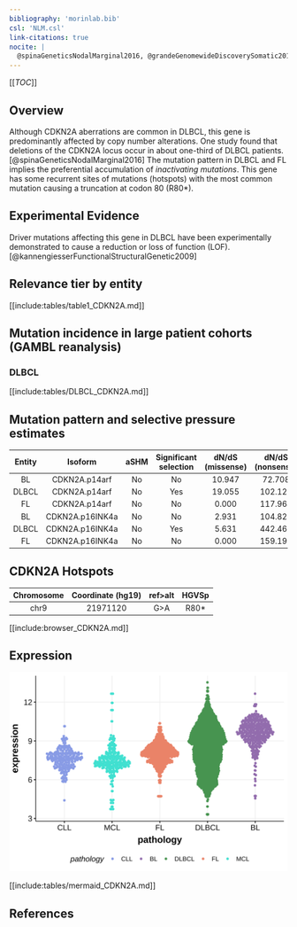 ```yaml
---
bibliography: 'morinlab.bib'
csl: 'NLM.csl'
link-citations: true
nocite: |
  @spinaGeneticsNodalMarginal2016, @grandeGenomewideDiscoverySomatic2019, @morinMutationalStructuralAnalysis2013, 
---
```

[[_TOC_]]

## Overview
Although CDKN2A aberrations are common in DLBCL, this gene is predominantly affected by copy number alterations. One study found that deletions of the CDKN2A locus occur in about one-third of DLBCL patients.[@spinaGeneticsNodalMarginal2016] The mutation pattern in DLBCL and FL implies the preferential accumulation of *inactivating mutations*. This gene has some recurrent sites of mutations (hotspots) with the most common mutation causing a truncation at codon 80 (R80*). 


## Experimental Evidence

Driver mutations affecting this gene in DLBCL have been experimentally demonstrated to cause a reduction or loss of function (LOF).[@kannengiesserFunctionalStructuralGenetic2009]

## Relevance tier by entity

[[include:tables/table1_CDKN2A.md]]

## Mutation incidence in large patient cohorts (GAMBL reanalysis)

### DLBCL
[[include:tables/DLBCL_CDKN2A.md]]

## Mutation pattern and selective pressure estimates

|Entity|Isoform        |aSHM|Significant selection|dN/dS (missense)|dN/dS (nonsense)|
|:------:|:---------------:|:----:|:---------------------:|:----------------:|:----------------:|
|BL    |CDKN2A.p14arf  |No  |No                   |10.947          | 72.708         |
|DLBCL |CDKN2A.p14arf  |No  |Yes                  |19.055          |102.121         |
|FL    |CDKN2A.p14arf  |No  |No                   | 0.000          |117.964         |
|BL    |CDKN2A.p16INK4a|No  |No                   | 2.931          |104.823         |
|DLBCL |CDKN2A.p16INK4a|No  |Yes                  | 5.631          |442.466         |
|FL    |CDKN2A.p16INK4a|No  |No                   | 0.000          |159.196         |

## CDKN2A Hotspots

| Chromosome |Coordinate (hg19) | ref>alt | HGVSp | 
 | :---:| :---: | :--: | :---: |
| chr9 | 21971120 | G>A | R80* |

[[include:browser_CDKN2A.md]]

## Expression

![](images/gene_expression/CDKN2A_by_pathology.svg)

[[include:tables/mermaid_CDKN2A.md]]

## References



<!-- ORIGIN: 23699601 -->
<!-- BL: grandeGenomewideDiscoverySomatic2019 -->
<!-- DLBCL: morinMutationalStructuralAnalysis2013 -->
<!-- MZL: spinaGeneticsNodalMarginal2016b -->
